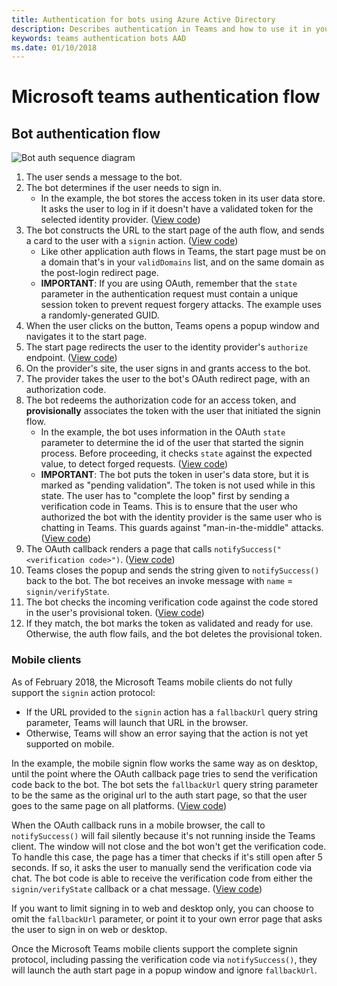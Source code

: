 ```yaml
---
title: Authentication for bots using Azure Active Directory
description: Describes authentication in Teams and how to use it in your bots
keywords: teams authentication bots AAD
ms.date: 01/10/2018
---
```


# Microsoft teams authentication flow

## Bot authentication flow
![Bot auth sequence diagram](https://aosolis.github.io/bot-auth/bot_auth_sequence.png)

1. The user sends a message to the bot.
2. The bot determines if the user needs to sign in.
    * In the example, the bot stores the access token in its user data store. It asks the user to log in if it doesn't have a validated token for the selected identity provider. ([View code](https://github.com/OfficeDev/microsoft-teams-sample-auth-node/blob/469952a26d618dbf884a3be53c7d921cc580b1e2/src/utils/AuthenticationUtils.ts#L58-L76))
3. The bot constructs the URL to the start page of the auth flow, and sends a card to the user with a `signin` action. ([View code](https://github.com/OfficeDev/microsoft-teams-sample-auth-node/blob/469952a26d618dbf884a3be53c7d921cc580b1e2/src/dialogs/BaseIdentityDialog.ts#L160-L190))
    * Like other application auth flows in Teams, the start page must be on a domain that's in your `validDomains` list, and on the same domain as the post-login redirect page.
    * **IMPORTANT**: If you are using OAuth, remember that the `state` parameter in the authentication request must contain a unique session token to prevent request forgery attacks. The example uses a randomly-generated GUID.
4. When the user clicks on the button, Teams opens a popup window and navigates it to the start page.
5. The start page redirects the user to the identity provider's `authorize` endpoint. ([View code](https://github.com/OfficeDev/microsoft-teams-sample-auth-node/blob/469952a26d618dbf884a3be53c7d921cc580b1e2/public/html/auth-start.html#L51-L56))
6. On the provider's site, the user signs in and grants access to the bot.
7. The provider takes the user to the bot's OAuth redirect page, with an authorization code.
8. The bot redeems the authorization code for an access token, and **provisionally** associates the token with the user that initiated the signin flow.
    * In the example, the bot uses information in the OAuth `state` parameter to determine the id of the user that started the signin process. Before proceeding, it checks `state` against the expected value, to detect forged requests. ([View code](https://github.com/OfficeDev/microsoft-teams-sample-auth-node/blob/469952a26d618dbf884a3be53c7d921cc580b1e2/src/AuthBot.ts#L70-L99))
    * **IMPORTANT**: The bot puts the token in user's data store, but it is marked as "pending validation". The token is not used while in this state. The user has to "complete the loop" first by sending a verification code in Teams. This is to ensure that the user who authorized the bot with the identity provider is the same user who is chatting in Teams. This guards against "man-in-the-middle" attacks. ([View code](https://github.com/OfficeDev/microsoft-teams-sample-auth-node/blob/469952a26d618dbf884a3be53c7d921cc580b1e2/src/AuthBot.ts#L100-L113))
9. The OAuth callback renders a page that calls `notifySuccess("<verification code>")`. ([View code](https://github.com/OfficeDev/microsoft-teams-sample-auth-node/blob/master/src/views/oauth-callback-success.hbs))
10. Teams closes the popup and sends the string given to `notifySuccess()` back to the bot. The bot receives an invoke message with `name` = ` signin/verifyState`.
11. The bot checks the incoming verification code against the code stored in the user's provisional token. ([View code](https://github.com/OfficeDev/microsoft-teams-sample-auth-node/blob/469952a26d618dbf884a3be53c7d921cc580b1e2/src/dialogs/BaseIdentityDialog.ts#L127-L140))
12. If they match, the bot marks the token as validated and ready for use. Otherwise, the auth flow fails, and the bot deletes the provisional token.

### Mobile clients
As of February 2018, the Microsoft Teams mobile clients do not fully support the `signin` action protocol:
* If the URL provided to the `signin` action has a `fallbackUrl` query string parameter, Teams will launch that URL in the browser.
* Otherwise, Teams will show an error saying that the action is not yet supported on mobile.

In the example, the mobile signin flow works the same way as on desktop, until the point where the OAuth callback page tries to send the verification code back to the bot. The bot sets the `fallbackUrl` query string parameter to be the same as the original url to the auth start page, so that the user goes to the same page on all platforms. ([View code](https://github.com/OfficeDev/microsoft-teams-sample-auth-node/blob/469952a26d618dbf884a3be53c7d921cc580b1e2/src/dialogs/BaseIdentityDialog.ts#L173-L178))

When the OAuth callback runs in a mobile browser, the call to `notifySuccess()` will fail silently because it's not running inside the Teams client. The window will not close and the bot won't get the verification code. To handle this case, the page has a timer that checks if it's still open after 5 seconds. If so, it asks the user to manually send the verification code via chat. The bot code is able to receive the verification code from either the `signin/verifyState` callback or a chat message. ([View code](https://github.com/OfficeDev/microsoft-teams-sample-auth-node/blob/469952a26d618dbf884a3be53c7d921cc580b1e2/src/dialogs/BaseIdentityDialog.ts#L106-L117))

If you want to limit signing in to web and desktop only, you can choose to omit the `fallbackUrl` parameter, or point it to your own error page that asks the user to sign in on web or desktop.

Once the Microsoft Teams mobile clients support the complete signin protocol, including passing the verification code via `notifySuccess()`, they will launch the auth start page in a popup window and ignore `fallbackUrl`.